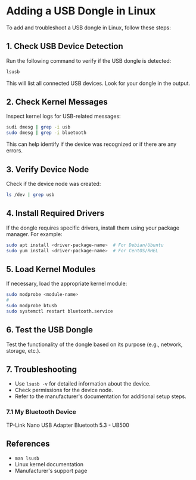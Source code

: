# Adding a USB Dongle in Linux

To add and troubleshoot a USB dongle in Linux, follow these steps:

## 1. Check USB Device Detection
Run the following command to verify if the USB dongle is detected:
```bash
lsusb
```
This will list all connected USB devices. Look for your dongle in the output.

## 2. Check Kernel Messages
Inspect kernel logs for USB-related messages:
```bash
sudi dmesg | grep -i usb
sudo dmesg | grep -i bluetooth
```
This can help identify if the device was recognized or if there are any errors.

## 3. Verify Device Node
Check if the device node was created:
```bash
ls /dev | grep usb
```

## 4. Install Required Drivers
If the dongle requires specific drivers, install them using your package manager. For example:
```bash
sudo apt install <driver-package-name>  # For Debian/Ubuntu
sudo yum install <driver-package-name>  # For CentOS/RHEL
```

## 5. Load Kernel Modules
If necessary, load the appropriate kernel module:
```bash
sudo modprobe <module-name>
#
sudo modprobe btusb
sudo systemctl restart bluetooth.service
```

## 6. Test the USB Dongle
Test the functionality of the dongle based on its purpose (e.g., network, storage, etc.).

## 7. Troubleshooting
- Use `lsusb -v` for detailed information about the device.
- Check permissions for the device node.
- Refer to the manufacturer's documentation for additional setup steps.

### 7.1 My Bluetooth Device 

TP-Link Nano USB Adapter 
Bluetooth 5.3 - UB500


## References
- `man lsusb`
- Linux kernel documentation
- Manufacturer's support page